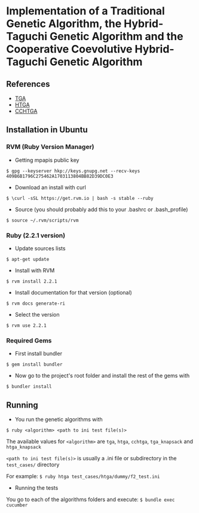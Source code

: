 # Implementation of a Traditional Genetic Algorithm, the Hybrid-Taguchi Genetic Algorithm and the Cooperative Coevolutive Hybrid-Taguchi Genetic Algorithm

## References
- [TGA](http://eisc.univalle.edu.co/~angarcia/ce/ce_clases/ce-02_GA.pdf)
- [HTGA](https://pdfs.semanticscholar.org/9798/536bb2654af9f0fe668a28694ae3ea514b88.pdf)
- [CCHTGA](http://www.nt.ntnu.no/users/skoge/prost/proceedings/ifac2014/media/files/2299.pdf)

## Installation in Ubuntu
### RVM (Ruby Version Manager)

- Getting mpapis public key

`$ gpg --keyserver hkp://keys.gnupg.net --recv-keys 409B6B1796C275462A1703113804BB82D39DC0E3`

- Download an install with curl

`$ \curl -sSL https://get.rvm.io | bash -s stable --ruby`

- Source (you should probably add this to your .bashrc or .bash_profile)

`$ source ~/.rvm/scripts/rvm`

### Ruby (2.2.1 version)

- Update sources lists

`$ apt-get update`

- Install with RVM

`$ rvm install 2.2.1`

- Install documentation for that version (optional)

`$ rvm docs generate-ri`

- Select the version

`$ rvm use 2.2.1`

### Required Gems

- First install bundler

`$ gem install bundler`

- Now go to the project's root folder and install the rest of the gems with

`$ bundler install`

## Running

- You run the genetic algorithms with

`$ ruby <algorithm> <path to ini test file(s)>`

The available values for `<algorithm>` are `tga`, `htga`, `cchtga`, `tga_knapsack` and `htga_knapsack`

`<path to ini test file(s)>` is usually a .ini file or subdirectory in the `test_cases/` directory

For example: `$ ruby htga test_cases/htga/dummy/f2_test.ini`

- Running the tests

You go to each of the algorithms folders and execute: `$ bundle exec cucumber`


